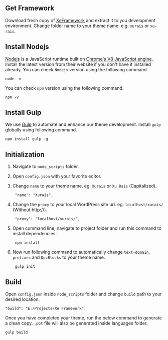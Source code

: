 
## Get Framework

Download fresh copy of [XeFramework](https://github.com/XeCreators/xe-framework) and extract it to you development environment. Change folder name to your theme name. e.g: `xurais` or `xu-rais`.


## Install Nodejs

[Nodejs](https://nodejs.org/en/) is a JavaScript runtime built on [Chrome's V8 JavaScript engine](https://v8.dev/).  Install the latest version from their website if you don't have it installed already. You can check `Nodejs` version using the following command.

    node -v

You can check `npm` version using the following command.

    npm -v


## Install Gulp

We use [Gulp](https://gulpjs.com/) to automate and enhance our theme development. Install `gulp` globally using following command.

    npm install gulp -g


## Initialization

1. Navigate to `node_scripts` folder.
2. Open `config.json` with your favorite editor.
3. Change `name` to your theme name. eg: `Xurais` or `Xu Rais` (Capitalized).
        
        "name": "Xurais",

4. Change the `proxy` to your local WordPress site url. eg: `localhost/xurais/` (Without http://).

        "proxy": "localhost/xurais/",

5. Open command line, navigate to project folder and run this command to install dependencies:
    
        npm install

3. Now run following command to automatically change `text-domain`, `prefixes` and `DocBlocks` to your theme name.

        gulp init


## Build 

Open `config.json` inside `node_scripts` folder and change `build` path to your desired location. 

    "build": "E:/Projects/Xe Framework",

Once you have completed your theme, run the below command to generate a clean copy. `.pot` file will also be generated inside languages folder.

    gulp build

<br>
